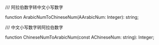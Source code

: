 /// 阿拉伯数字转中文小写数字


function ArabicNumToChineseNum(AArabicNum: Integer): string;


/// 中文小写数字转阿拉伯数字


function ChineseNumToArabicNum(const AChineseNum: string): Integer;
